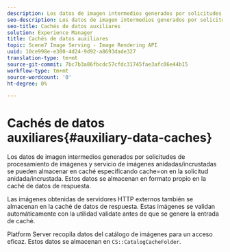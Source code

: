 ```yaml
---
description: Los datos de imagen intermedios generados por solicitudes de procesamiento de imágenes y servicio de imágenes anidadas/incrustadas se pueden almacenar en caché especificando cache=on en la solicitud anidada/incrustada. Estos datos se almacenan en formato propio en la caché de datos de respuesta.
seo-description: Los datos de imagen intermedios generados por solicitudes de procesamiento de imágenes y servicio de imágenes anidadas/incrustadas se pueden almacenar en caché especificando cache=on en la solicitud anidada/incrustada. Estos datos se almacenan en formato propio en la caché de datos de respuesta.
seo-title: Cachés de datos auxiliares
solution: Experience Manager
title: Cachés de datos auxiliares
topic: Scene7 Image Serving - Image Rendering API
uuid: 10ce998e-e300-4d24-9d92-a8693dade327
translation-type: tm+mt
source-git-commit: 7bc7b3a86fbcdc57cfdc31745fae3afc06e44b15
workflow-type: tm+mt
source-wordcount: '0'
ht-degree: 0%

---
```



# Cachés de datos auxiliares{#auxiliary-data-caches}

Los datos de imagen intermedios generados por solicitudes de procesamiento de imágenes y servicio de imágenes anidadas/incrustadas se pueden almacenar en caché especificando cache=on en la solicitud anidada/incrustada. Estos datos se almacenan en formato propio en la caché de datos de respuesta.

Las imágenes obtenidas de servidores HTTP externos también se almacenan en la caché de datos de respuesta. Estas imágenes se validan automáticamente con la utilidad validate antes de que se genere la entrada de caché.

Platform Server recopila datos del catálogo de imágenes para un acceso eficaz. Estos datos se almacenan en `CS::CatalogCacheFolder`.
